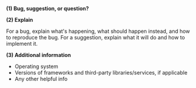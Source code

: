 **(1) Bug, suggestion, or question?**

**(2) Explain**

For a bug, explain what's happening, what should happen instead, and how to reproduce the bug.
For a suggestion, explain what it will do and how to implement it.

**(3) Additional information**

- Operating system
- Versions of frameworks and third-party libraries/services, if applicable
- Any other helpful info
